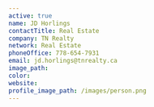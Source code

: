 ```yaml
---
active: true
name: JD Horlings
contactTitle: Real Estate
company: TN Realty
network: Real Estate
phoneOffice: 778-654-7931
email: jd.horlings@tnrealty.ca
image_path:
color:
website:
profile_image_path: /images/person.png
---
```



